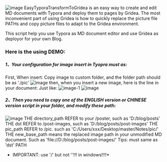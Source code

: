 ![image](https://github.com/heroamd/EasyTyporaTransformToGridea/assets/47046657/74b049b7-b21c-4a02-b7e1-10f6dfb35949)
EasyTyporaTransformToGridea is an easy way to create and edit MD documents with Typora and deploy them to pages by Gridea.
The most inconvenient part of using Gridea is how to quickly replace the picture file PATHs and copy picture files to adapt to the Gridea environment.

This script help you use Typora as MD document editor and use Gridea as deployor for your own Blog.

### Here is the using DEMO:

##### 1、Your configuration for image insert in Tyopra must as: 
First, When insert: Copy image to custom folder, and the folder path should be as './pic'
![image](https://github.com/heroamd/EasyTyporaTransformToGridea/assets/47046657/66be05c4-8c08-41bc-aff1-74e08ee83067)
then, when you insert a new image, here is the line in your document:
Just like: ![image-1](.\pic\image-1.png)
![image](https://github.com/heroamd/EasyTyporaTransformToGridea/assets/47046657/33233e7b-3ebe-4ae7-a1c9-ac99da1f80f2)

##### 2、Then you need to copy one of the ENGLISH version or CHINESE version script in your folder, and modify these path:
![image](https://github.com/heroamd/EasyTyporaTransformToGridea/assets/47046657/24171d47-e3a1-4fcc-82a5-56116aa20c17)
THE directory_path REFER to your <Gridea project was created path>/poster, such as 'D:/blog/posts'
THE dst REFER to <The directory location for storing images in Gridea>/post-images, such as 'D:/blog/posts/post-images'
THE pic_path REFER to <The default location where Typora automatically saves inserted images>/pic. such as  'C:/Users/xxx/Desktop/master/Notes/pic/'
THE new_base_path means the replaced image path in your unmodified MD document. Such as 'file://D:/blog/posts/post-images/' Tips: must same as 'dst' PATH

* IMPORTANT: use '/' but not '\'!!! in windows!!!!*
